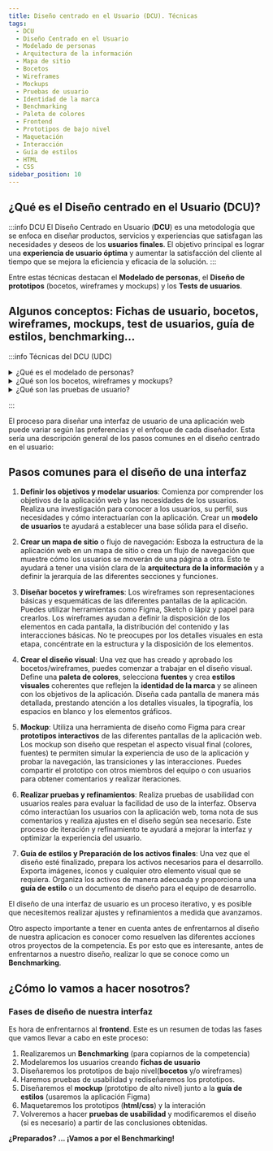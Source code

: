 ```yaml
---
title: Diseño centrado en el Usuario (DCU). Técnicas
tags:
  - DCU 
  - Diseño Centrado en el Usuario 
  - Modelado de personas 
  - Arquitectura de la información
  - Mapa de sitio
  - Bocetos 
  - Wireframes 
  - Mockups 
  - Pruebas de usuario 
  - Identidad de la marca
  - Benchmarking 
  - Paleta de colores
  - Frontend 
  - Prototipos de bajo nivel 
  - Maquetación 
  - Interacción 
  - Guía de estilos 
  - HTML
  - CSS
sidebar_position: 10
---
```

## ¿Qué es el Diseño centrado en el Usuario (DCU)?

:::info DCU
El Diseño Centrado en Usuario (**DCU**) es una metodología que se enfoca en diseñar productos, servicios y experiencias que satisfagan las necesidades y deseos de los **usuarios finales**. El objetivo principal es lograr una **experiencia de usuario óptima** y aumentar la satisfacción del cliente al tiempo que se mejora la eficiencia y eficacia de la solución.
:::

Entre estas técnicas destacan el **Modelado de personas**, el **Diseño de prototipos** (bocetos, wireframes y mockups) y los **Tests de usuarios**.
## Algunos conceptos: Fichas de usuario, bocetos, wireframes, mockups, test de usuarios, guía de estilos, benchmarking... 
:::info Técnicas del DCU (UDC)
<details>
  <summary>¿Qué es el modelado de personas?</summary>
  
  **El modelado de personas** es una técnica que consiste en **crear perfiles ficticios de usuarios** que representan a los diferentes grupos de personas que podrían utilizar el producto o servicio. Estas personas se basan en datos reales obtenidos a través de la investigación de mercado y de los usuarios existentes.

  El modelado de personas ayuda a los diseñadores a **comprender mejor a los usuarios, sus necesidades, deseos y comportamientos**. 
 
</details>
<details>
  <summary>¿Qué son los bocetos, wireframes y mockups?</summary>
  
  Los bocetos, wireframes y mockups son herramientas que se utilizan en el diseño de interfaces de usuario para representar visualmente las ideas y soluciones de diseño. Cada una de estas herramientas tiene un nivel diferente de detalle y precisión en la representación visual de la solución de diseño.

**Bocetos**: Los bocetos son dibujos a mano alzada que representan ideas de diseño de manera rápida y no detallada. Los bocetos suelen ser utilizados al inicio del proceso de diseño para explorar diferentes ideas y soluciones de diseño de manera rápida y económica. Los bocetos son ideales para hacer borradores rápidos y para discutir ideas con colegas y clientes.

**Wireframes**: Los wireframes son representaciones gráficas más detalladas que muestran la estructura y la disposición de los elementos de la interfaz de usuario. Los wireframes suelen ser diseñados en programas de diseño de interfaz gráfica de usuario (GUI) y muestran los componentes de la interfaz de usuario como cajas y líneas. Los wireframes son una herramienta útil para planificar la disposición general de la interfaz de usuario y la navegación del usuario.

**Mockups**: Los mockups son representaciones visuales detalladas y precisas de la interfaz de usuario, que a menudo incluyen elementos gráficos y de diseño. Los mockups suelen ser diseñados en programas de diseño gráfico y se utilizan para representar con precisión la apariencia y la funcionalidad de la interfaz de usuario. Los mockups son una herramienta útil para presentar y discutir soluciones de diseño con clientes y colegas.

En general, estos tres tipos de herramientas de diseño se utilizan en diferentes etapas del proceso de diseño de la interfaz de usuario y se utilizan para diferentes propósitos. Los bocetos se utilizan para explorar ideas y soluciones de diseño, los wireframes para planificar la estructura de la interfaz de usuario y la navegación, y los mockups para presentar y discutir soluciones de diseño detalladas.
</details>
<details>
  <summary>¿Qué son las pruebas de usuario?</summary>
  
  **Pruebas de usuario**: Las pruebas de usuario son técnicas que se utilizan para evaluar la usabilidad y la efectividad de una solución. Estas pruebas implican pedir a los usuarios que realicen tareas específicas mientras se observan y se registran sus interacciones con la solución.
</details>

:::


El proceso para diseñar una interfaz de usuario de una aplicación web puede variar según las preferencias y el enfoque de cada diseñador. Esta sería una descripción general de los pasos comunes en el diseño centrado en el usuario:
## Pasos comunes para el diseño de una interfaz

1. **Definir los objetivos y modelar usuarios**: Comienza por comprender los objetivos de la aplicación web y las necesidades de los usuarios. Realiza una investigación para conocer a los usuarios, su perfil, sus necesidades y cómo interactuarían con la aplicación. Crear un **modelo de usuarios** te ayudará a establecer una base sólida para el diseño.

2. **Crear un mapa de sitio** o flujo de navegación: Esboza la estructura de la aplicación web en un mapa de sitio o crea un flujo de navegación que muestre cómo los usuarios se moverán de una página a otra. Esto te ayudará a tener una visión clara de la **arquitectura de la información** y a definir la jerarquía de las diferentes secciones y funciones.

3. **Diseñar bocetos y wireframes**: Los wireframes son representaciones básicas y esquemáticas de las diferentes pantallas de la aplicación. Puedes utilizar herramientas como Figma, Sketch o lápiz y papel para crearlos. Los wireframes ayudan a definir la disposición de los elementos en cada pantalla, la distribución del contenido y las interacciones básicas. No te preocupes por los detalles visuales en esta etapa, concéntrate en la estructura y la disposición de los elementos.

4. **Crear el diseño visual**: Una vez que has creado y aprobado los bocetos/wireframes, puedes comenzar a trabajar en el diseño visual. Define una **paleta de colores**, selecciona **fuentes** y crea **estilos visuales** coherentes que reflejen la **identidad de la marca** y se alineen con los objetivos de la aplicación. Diseña cada pantalla de manera más detallada, prestando atención a los detalles visuales, la tipografía, los espacios en blanco y los elementos gráficos.

5. **Mockup**: Utiliza una herramienta de diseño como Figma para crear **prototipos interactivos** de las diferentes pantallas de la aplicación web. Los mockup son diseño que respetan el aspecto visual final (colores, fuentes) te permiten simular la experiencia de uso de la aplicación y probar la navegación, las transiciones y las interacciones. Puedes compartir el prototipo con otros miembros del equipo o con usuarios para obtener comentarios y realizar iteraciones.

4. **Realizar pruebas y refinamientos**: Realiza pruebas de usabilidad con usuarios reales para evaluar la facilidad de uso de la interfaz. Observa cómo interactúan los usuarios con la aplicación web, toma nota de sus comentarios y realiza ajustes en el diseño según sea necesario. Este proceso de iteración y refinamiento te ayudará a mejorar la interfaz y optimizar la experiencia del usuario.

5. **Guía de estilos y Preparación de los activos finales**: Una vez que el diseño esté finalizado, prepara los activos necesarios para el desarrollo. Exporta imágenes, iconos y cualquier otro elemento visual que se requiera. Organiza los activos de manera adecuada y proporciona una **guía de estilo** o un documento de diseño para el equipo de desarrollo.

El diseño de una interfaz de usuario es un proceso iterativo, y es posible que necesitemos realizar ajustes y refinamientos a medida que avanzamos. 

Otro aspecto importante a tener en cuenta antes de enfrentarnos al diseño de nuestra aplicacion es conocer como resuelven las diferentes acciones otros proyectos de la competencia. Es por esto que es interesante, antes de enfrentarnos a nuestro diseño, realizar lo que se conoce como un **Benchmarking**.

## ¿Cómo lo vamos a hacer nosotros? 
### Fases de diseño de nuestra interfaz
Es hora de enfrentarnos al **frontend**. Este es un resumen de todas las fases que vamos llevar a cabo en este proceso:

1. Realizaremos un **Benchmarking** (para copiarnos de la competencia)
2. Modelaremos los usuarios creando **fichas de usuario**
3. Diseñaremos los prototipos de bajo nivel(**bocetos** y/o wireframes)
4. Haremos pruebas de usabilidad y rediseñaremos los prototipos.
5. Diseñaremos el **mockup** (prototipo de alto nivel) junto a la **guía de estilos** (usaremos la aplicación Figma)
6. Maquetaremos los prototipos (**html/css**) y la interación
7. Volveremos a hacer **pruebas de usabilidad** y modificaremos el diseño (si es necesario) a partir de las conclusiones obtenidas.

**¿Preparados? ... ¡Vamos a por el Benchmarking!**